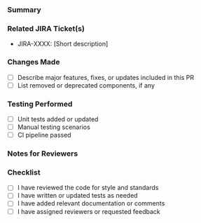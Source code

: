 
### Summary
<!-- Briefly describe what this PR does and why it’s needed -->

### Related JIRA Ticket(s)
- JIRA-XXXX: [Short description]

### Changes Made
- [ ] Describe major features, fixes, or updates included in this PR
- [ ] List removed or deprecated components, if any

### Testing Performed
- [ ] Unit tests added or updated
- [ ] Manual testing scenarios
- [ ] CI pipeline passed

### Notes for Reviewers
<!-- Include any special instructions, caveats, or follow-up plans -->

### Checklist
- [ ] I have reviewed the code for style and standards
- [ ] I have written or updated tests as needed
- [ ] I have added relevant documentation or comments
- [ ] I have assigned reviewers or requested feedback
